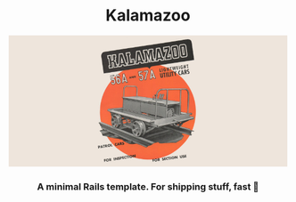 <div align="center">

# Kalamazoo

<img alt="logo" src="kalamazoo.jpg" width="500px" height="auto">

### A minimal Rails template. For shipping stuff, fast 🚀

</div>
